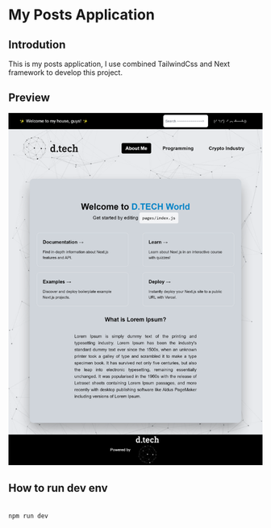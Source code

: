 # My Posts Application

## Introdution

This is my posts application, I use combined TailwindCss and Next framework to develop this project.

## Preview

![alt](https://raw.githubusercontent.com/doitsu2014/my-posts-application/main/github-gallery/preview_01.png)

## How to run dev env

```bash

npm run dev

```
